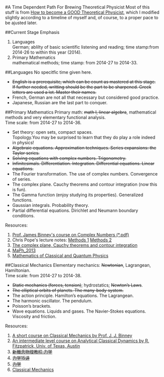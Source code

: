 #A Time Dependent Path For Brewing Theoretical Physicist
Most of this stuff is from
[How to become a GOOD Theoretical Physicist](http://www.staff.science.uu.nl/~Gadda001/goodtheorist/languages.html),
which I modified slightly according to a timeline of myself and, of
course, to a proper pace to be ajusted later.

##Current Stage Emphasis
1. Languages  
   German; ablilty of basic scientific listening and reading; time
stamp:from 2014-26 to within this year (2014).  
2. Primary Mathematics  
   mathematical methods; time stamp: from 2014-27 to 2014-33.

##Languages
No specitfic time given here.  
+ ~~English is a prerequisite, which can be count as mastered at this
   stage. If further needed, writting should be the part to be
   sharpened. Greek letters are used a lot. Master their names.~~  
+ French, German are not all that necessary but considered good
   practice.  
+ Japanese, Russian are the last part to conquer.  

##Primary Mathematics
Primary math: ~~math I, linear algebra~~, mathematical methods and very
elementary functional analysis.  
Time scale: from 2014-27 to 2014-36.  
* Set theory: open sets, compact spaces.  
   Topology.You may be surprised to learn that they do play a role indeed in physics!  
* ~~Algebraic equations. Approximation techniques. Series expansions: the Taylor series.~~  
* ~~Solving equations with complex numbers. Trigonometry.~~  
* ~~Infinitesimals. Differentiation. Integration. Differential equations. Linear equations.~~  
* The Fourier transformation. The use of complex numbers. Convergence of series.  
* The complex plane. Cauchy theorems and contour integration (now this is fun).  
* The Gamma function (enjoy studying its properties). Generalized functions.  
* Gaussian integrals. Probability theory.  
* Partial differential equations. Dirichlet and Neumann boundary conditions.  

Resources:  
1. [Prof. James Binney's course on Complex Numbers (*.pdf)](http://www-thphys.physics.ox.ac.uk/users/JamesBinney/complex.pdf)  
2. Chris Pope's lecture notes:
   [Methods 1](http://faculty.physics.tamu.edu/pope/mch1.ps)
   [Methods 2](http://faculty.physics.tamu.edu/pope/mch2.ps)  
3. [The complex plane, Cauchy theorems and contour integration](http://people.math.gatech.edu/~cain/winter99/complex.html)  
4. [MaPh_2013](http://elearning.sysu.edu.cn/webapps/portal/frameset.jsp?tab_tab_group_id=_84_1&url=%2Fwebapps%2Fblackboard%2Fexecute%2FcourseMain%3Fcourse_id%3D_1260_1)  
5. [Mathematics of Classical and Quantum Physics](http://book.douban.com/subject/2880541/)  

##Classical Mechanics
Elementary mechanics: ~~Newtonian~~, Lagrangean, Hamiltonian.  
Time scale: from 2014-27 to 2014-38.  
* ~~Static mechanics (forces, tension)~~; hydrostatics; ~~Newton’s Laws~~.  
* ~~The elliptical orbits of planets. The many-body system.~~  
* The action principle. Hamilton’s equations. The Lagrangean.  
* The harmonic oscillator. The pendulum.  
* Poisson’s brackets.  
* Wave equations. Liquids and gases. The Navier-Stokes
  equations. Viscosity and friction.  

Resources:  
1. [A short course on Classical Mechanics by Prof. J. J. Binney](http://www-thphys.physics.ox.ac.uk/user/JamesBinney/cmech.pdf)  
2. [An intermediate level course on Analytical Classical Dynamics by R. Fitzpatrick, Univ. of Texas, Austin](http://farside.ph.utexas.edu/teaching/336k/lectures/)  
3. ~~[新概念物理教程.力学](http://book.douban.com/subject/1614977/)~~  
4. ~~[力学15讲](http://book.douban.com/subject/6313269/)~~  
5. ~~[力学](http://book.douban.com/subject/3349046/)~~  
6. [Classical Mechanics](http://book.douban.com/subject/6939524/)

